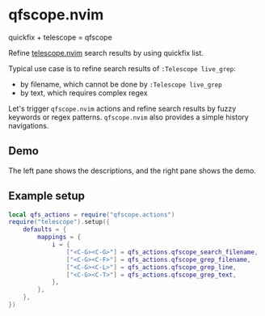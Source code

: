 # qfscope.nvim

quickfix + telescope = qfscope

Refine [telescope.nvim](https://github.com/nvim-telescope/telescope.nvim) search results by using quickfix list.

Typical use case is to refine search results of `:Telescope live_grep`:

- by filename, which cannot be done by `:Telescope live_grep`
- by text, which requires complex regex

Let's trigger `qfscope.nvim` actions and refine search results by fuzzy keywords or regex patterns.
`qfscope.nvim` also provides a simple history navigations.

## Demo

The left pane shows the descriptions, and the right pane shows the demo.

[](https://github.com/user-attachments/assets/5c073f15-9342-4269-8aa8-a7e7ec17ea99)

## Example setup

```lua
local qfs_actions = require("qfscope.actions")
require("telescope").setup({
	defaults = {
		mappings = {
			i = {
				["<C-G><C-G>"] = qfs_actions.qfscope_search_filename,
				["<C-G><C-F>"] = qfs_actions.qfscope_grep_filename,
				["<C-G><C-L>"] = qfs_actions.qfscope_grep_line,
				["<C-G><C-T>"] = qfs_actions.qfscope_grep_text,
			},
		},
	},
})
```
